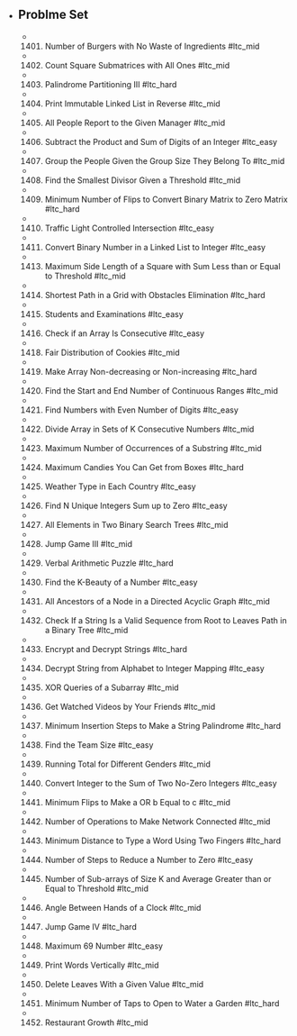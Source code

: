 - ## Problme Set
	- 1401. Number of Burgers with No Waste of Ingredients #ltc_mid
	- 1402. Count Square Submatrices with All Ones #ltc_mid
	- 1403. Palindrome Partitioning III #ltc_hard
	- 1404. Print Immutable Linked List in Reverse #ltc_mid
	- 1405. All People Report to the Given Manager #ltc_mid
	- 1406. Subtract the Product and Sum of Digits of an Integer #ltc_easy
	- 1407. Group the People Given the Group Size They Belong To #ltc_mid
	- 1408. Find the Smallest Divisor Given a Threshold #ltc_mid
	- 1409. Minimum Number of Flips to Convert Binary Matrix to Zero Matrix #ltc_hard
	- 1410. Traffic Light Controlled Intersection #ltc_easy
	- 1411. Convert Binary Number in a Linked List to Integer #ltc_easy
	- 1413. Maximum Side Length of a Square with Sum Less than or Equal to Threshold #ltc_mid
	- 1414. Shortest Path in a Grid with Obstacles Elimination #ltc_hard
	- 1415. Students and Examinations #ltc_easy
	- 1416. Check if an Array Is Consecutive #ltc_easy
	- 1418. Fair Distribution of Cookies #ltc_mid
	- 1419. Make Array Non-decreasing or Non-increasing #ltc_hard
	- 1420. Find the Start and End Number of Continuous Ranges #ltc_mid
	- 1421. Find Numbers with Even Number of Digits #ltc_easy
	- 1422. Divide Array in Sets of K Consecutive Numbers #ltc_mid
	- 1423. Maximum Number of Occurrences of a Substring #ltc_mid
	- 1424. Maximum Candies You Can Get from Boxes #ltc_hard
	- 1425. Weather Type in Each Country #ltc_easy
	- 1426. Find N Unique Integers Sum up to Zero #ltc_easy
	- 1427. All Elements in Two Binary Search Trees #ltc_mid
	- 1428. Jump Game III #ltc_mid
	- 1429. Verbal Arithmetic Puzzle #ltc_hard
	- 1430. Find the K-Beauty of a Number #ltc_easy
	- 1431. All Ancestors of a Node in a Directed Acyclic Graph #ltc_mid
	- 1432. Check If a String Is a Valid Sequence from Root to Leaves Path in a Binary Tree #ltc_mid
	- 1433. Encrypt and Decrypt Strings #ltc_hard
	- 1434. Decrypt String from Alphabet to Integer Mapping #ltc_easy
	- 1435. XOR Queries of a Subarray #ltc_mid
	- 1436. Get Watched Videos by Your Friends #ltc_mid
	- 1437. Minimum Insertion Steps to Make a String Palindrome #ltc_hard
	- 1438. Find the Team Size #ltc_easy
	- 1439. Running Total for Different Genders #ltc_mid
	- 1440. Convert Integer to the Sum of Two No-Zero Integers #ltc_easy
	- 1441. Minimum Flips to Make a OR b Equal to c #ltc_mid
	- 1442. Number of Operations to Make Network Connected #ltc_mid
	- 1443. Minimum Distance to Type a Word Using Two Fingers #ltc_hard
	- 1444. Number of Steps to Reduce a Number to Zero #ltc_easy
	- 1445. Number of Sub-arrays of Size K and Average Greater than or Equal to Threshold #ltc_mid
	- 1446. Angle Between Hands of a Clock #ltc_mid
	- 1447. Jump Game IV #ltc_hard
	- 1448. Maximum 69 Number #ltc_easy
	- 1449. Print Words Vertically #ltc_mid
	- 1450. Delete Leaves With a Given Value #ltc_mid
	- 1451. Minimum Number of Taps to Open to Water a Garden #ltc_hard
	- 1452. Restaurant Growth #ltc_mid